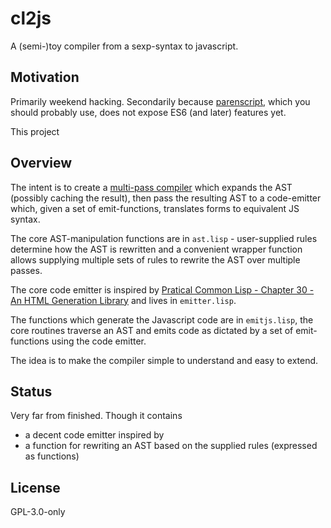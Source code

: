 # cl2js

A (semi-)toy compiler from a sexp-syntax to javascript.

## Motivation
Primarily weekend hacking. Secondarily because [parenscript](https://common-lisp.net/project/parenscript/), which you should probably use, does not expose ES6 (and later) features yet.

This project 

## Overview

The intent is to create a [multi-pass compiler](https://en.wikipedia.org/wiki/Multi-pass_compiler) which expands the AST (possibly caching the result), then pass the resulting AST to a code-emitter which, given a set of emit-functions, translates forms to equivalent JS syntax.

The core AST-manipulation functions are in `ast.lisp` - user-supplied rules determine how the AST is rewritten and a convenient wrapper function allows supplying multiple sets of rules to rewrite the AST over multiple passes.

The core code emitter is inspired by [Pratical Common Lisp - Chapter 30 - An HTML Generation Library](http://www.gigamonkeys.com/book/practical-an-html-generation-library-the-interpreter.html) and lives in `emitter.lisp`.

The functions which generate the Javascript code are in `emitjs.lisp`, the core routines traverse an AST and emits code as dictated by a set of emit-functions using the code emitter.

The idea is to make the compiler simple to understand and easy to extend.

## Status
Very far from finished. Though it contains

* a decent code emitter inspired by 
* a function for rewriting an AST based on the supplied rules (expressed as functions)



## License

GPL-3.0-only

